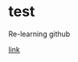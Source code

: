 # test
Re-learning github

[link](chrome-extension://bpmcpldpdmajfigpchkicefoigmkfalc/views/app.html)
